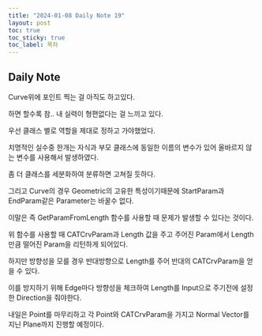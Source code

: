 ```yaml
---
title: "2024-01-08 Daily Note 19"
layout: post
toc: true
toc_sticky: true
toc_label: 목차
---
```


## Daily Note

Curve위에 포인트 찍는 걸 아직도 하고있다.

하면 할수록 참.. 내 실력이 형편없다는 걸 느끼고 있다.

우선 클래스 별로 역할을 제대로 정하고 가야했었다.

치명적인 실수중 한개는 자식과 부모 클래스에 동일한 이름의 변수가 있어 올바르지 않는 변수를 사용해서 발생하였다.

좀 더 클래스를 세분화하여 분류하면 고쳐질 듯하다.

그리고 Curve의 경우 Geometric의 고유한 특성이기때문에 StartParam과 EndParam같은 Parameter는 바꿀수 없다. 

이말은 즉 GetParamFromLength 함수를 사용할 때 문제가 발생할 수 있다는 것이다. 

위 함수를 사용할 때 CATCrvParam과 Length 값을 주고 주어진 Param에서 Length 만큼 떨어진 Param을 리턴하게 되어있다. 

하지만 방향성을 모를 경우 반대방향으로 Length를 주어 반대의 CATCrvParam을 얻을 수 있다. 

이를 방지하기 위해 Edge마다 방향성을 체크하여 Length를 Input으로 주기전에 설정한 Direction을 줘야한다. 

내일은 Point를 마무리하고 각 Point와 CATCrvParam을 가지고 Normal Vector를 지닌 Plane까지 진행할 예정이다.

